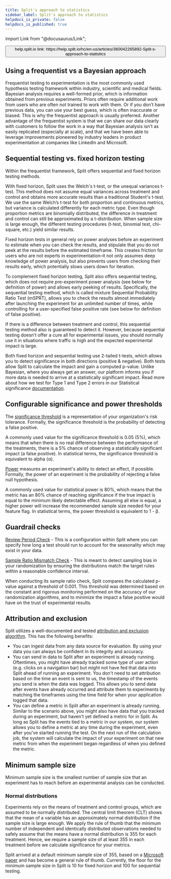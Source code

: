 ```yaml
---
title: Split's approach to statistics
sidebar_label: Split's approach to statistics
helpdocs_is_private: false
helpdocs_is_published: true
---
```


import Link from "@docusaurus/Link";

<p>
  <button style={{borderRadius:'8px', border:'1px', fontFamily:'Courier New', fontWeight:'800', textAlign:'left'}}> help.split.io link: https://help.split.io/hc/en-us/articles/360042265892-Split-s-approach-to-statistics </button>
</p>

## Using a frequentist vs a Bayesian approach

Frequentist testing to experimentation is the most commonly used hypothesis testing framework within industry, scientific and medical fields. Bayesian analysis requires a well-formed prior, which is information obtained from previous experiments. Priors often require additional work from users who are often not trained to work with them. Or if you don’t have previous data, you can use your best guess, which is often inaccurate or biased. This is why the frequentist approach is usually preferred. Another advantage of the frequentist system is that we can share our data clearly with customers to follow the work in a way that Bayesian analysis isn’t as easily replicated (especially at scale), and that we have been able to leverage improvements pioneered by industry leaders in product experimentation at companies like LinkedIn and Microsoft. 

## Sequential testing vs. fixed horizon testing

Within the frequentist framework, Split offers sequential and fixed horizon testing methods.

With fixed horizon, Split uses the Welch's t-test, or the unequal variances t-test. This method does not assume equal variances across treatment and control and obtains more accurate results than a traditional Student's t-test. We use the same Welch’s t-test for both proportion and continuous metrics, but variance is calculated differently for each metric type. Even though proportion metrics are binomially distributed, the difference in treatment and control can still be approximated by a t-distribution. When sample size is large enough, the different testing procedures (t-test, binomial test, chi-square, etc.) yield similar results.

Fixed horizon tests in general rely on power analyses before an experiment to estimate when you can check the results, and stipulate that you do not peek at the results before the estimated timeframe. This creates friction for users who are not experts in experimentation–it not only assumes deep knowledge of power analysis, but also prevents users from checking their results early, which potentially slows users down for iteration. 

To complement fixed horizon testing, Split also offers sequential testing, which does not require pre-experiment power analysis (see below for definition of power) and allows early peeking of results. Specifically, the sequential testing method, which is called mixture Sequential Probability Ratio Test (mSPRT), allows you  to check the results almost immediately after launching the experiment for an unlimited number of times, while controlling for a user-specified false positive rate (see below for definition of false positive). 

If there is a difference between treatment and control, this sequential testing method also is guaranteed to detect it. However, because sequential testing doesn’t offer a cure all for experimental issues, you should normally use it in situations where traffic is high and the expected experimental impact is large. 

Both fixed horizon and sequential testing use 2-tailed t-tests, which allows you to detect significance in both directions (positive & negative). Both tests allow Split to calculate the impact and gain a computed p-value. Unlike Bayesian, where you always get an answer, our platform informs you if more data is needed to arrive at a statistically significant impact. Read more about how we test for Type 1 and Type 2 errors in our Statistical significance [documentation](https://help.split.io/hc/en-us/articles/360020641472-Statistical-significance#type-1-error).

## Configurable significance and power thresholds 

The [significance threshold](https://help.split.io/hc/en-us/articles/360020640752-Monitor-and-experiment-settings#significance-threshold) is a representation of your organization's risk tolerance. Formally, the significance threshold is the probability of detecting a false positive.

A commonly used value for the significance threshold is 0.05 (5%), which means that when there is no real difference between the performance of the treatments, there is a 5% chance of observing a statistically significant impact (a false positive). In statistical terms, the significance threshold is equivalent to alpha (α).

[Power](https://help.split.io/hc/en-us/articles/360020640752-Monitor-and-experiment-settings#power-threshold) measures an experiment's ability to detect an effect, if possible. Formally, the power of an experiment is the probability of rejecting a false null hypothesis.

A commonly used value for statistical power is 80%, which means that the metric has an 80% chance of reaching significance if the true impact is equal to the minimum likely detectable effect. Assuming all else is equal, a higher power will increase the recommended sample size needed for your feature flag. In statistical terms, the power threshold is equivalent to 1 - β.

## Guardrail checks

[Review Period Check](https://help.split.io/hc/en-us/articles/360020635912-Review-period-check) - This is a configuration within Split where you can specify how long a test should run to account for the seasonality which may exist in your data.

[Sample Ratio Mismatch Check](https://help.split.io/hc/en-us/articles/360020636472-Sample-ratio-check) - This is meant to detect sampling bias in your randomization by ensuring the distributions match the target rules within a reasonable confidence interval.  

When conducting its sample ratio check, Split compares the calculated p-value against a threshold of 0.001. This threshold was determined based on the constant and rigorous monitoring performed on the accuracy of our randomization algorithms, and to minimize the impact a false positive would have on the trust of experimental results.

## Attribution and exclusion

Split utilizes a well-documented and tested [attribution and exclusion algorithm](https://help.split.io/hc/en-us/articles/360018432532-Attribution-and-exclusion). This has the following benefits:
* You can ingest data from any data source for evaluation. By using your data you can always be confident in its integrity and accuracy.
* You can send in data to Split after an experiment is already running. Oftentimes, you might have already tracked some type of user action (e.g. clicks on a navigation bar) but might not have fed that data into Split ahead of running an experiment.  You don't need to set attribution based on the time an event is sent to us, the timestamp of the events you send is when the data was logged. This allows you to send data after events have already occurred and attribute them to experiments by matching the timeframes using the time field for when your application logged that data.
* You can define a metric in Split after an experiment is already running. Similar to the scenario above, you might also have data that you tracked during an experiment, but haven't yet defined a metric for in Split. As long as Split has the events tied to a metric in our system, our system allows you to define a metric at any time during the experiment, even after you've started running the test. On the next run of the calculation job, the system will calculate the impact of your experiment on that new metric from when the experiment began regardless of when you defined the metric.

## Minimum sample size

Minimum sample size is the smallest number of sample size that an experiment has to reach before an experimental analysis can be conducted. 

### Normal distributions

Experiments rely on the means of treatment and control groups, which are assumed to be normally distributed. The central limit theorem (CLT) shows that the mean of a variable has an approximately normal distribution if the sample size is large enough. We apply the rule of thumb that the minimum number of independent and identically distributed observations needed to safely assume that the means have a normal distribution is 355 for each treatment. Hence, we require a sample size of at least 355 in each treatment before we calculate significance for your metrics.

Split arrived at a default minimum sample size of 355, based on a [Microsoft paper](https://www.exp-platform.com/Documents/2014%20experimentersRulesOfThumb.pdf) and has become a general rule of thumb. Currently, the floor for the minimum sample size in Split is 10 for fixed horizon and 100 for sequential testing.

